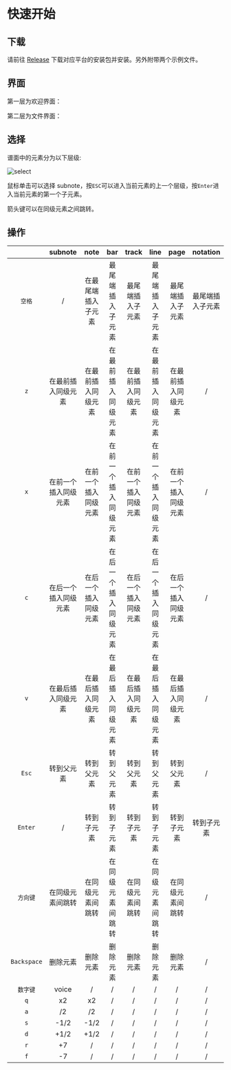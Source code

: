 # 快速开始

## 下载

请前往 [Release](https://github.com/shizuku/muse-electron) 下载对应平台的安装包并安装。另外附带两个示例文件。

## 界面

第一层为欢迎界面：

第二层为文件界面：

## 选择

谱面中的元素分为以下层级:

<img :src="$withBase('/select.png')" alt="select">

鼠标单击可以选择 subnote，按`ESC`可以进入当前元素的上一个层级，按`Enter`进入当前元素的第一个子元素。

箭头键可以在同级元素之间跳转。

## 操作

|             |       subnote        |         note         |         bar          |        track         |         line         |         page         |     notation     |
| :---------: | :------------------: | :------------------: | :------------------: | :------------------: | :------------------: | :------------------: | :--------------: |
|   `空格`    |          /           |  在最尾端插入子元素  |   最尾端插入子元素   |   最尾端插入子元素   |   最尾端插入子元素   |   最尾端插入子元素   | 最尾端插入子元素 |
|     `z`     |  在最前插入同级元素  |  在最前插入同级元素  |  在最前插入同级元素  |  在最前插入同级元素  |  在最前插入同级元素  |  在最前插入同级元素  |        /         |
|     `x`     | 在前一个插入同级元素 | 在前一个插入同级元素 | 在前一个插入同级元素 | 在前一个插入同级元素 | 在前一个插入同级元素 | 在前一个插入同级元素 |        /         |
|     `c`     | 在后一个插入同级元素 | 在后一个插入同级元素 | 在后一个插入同级元素 | 在后一个插入同级元素 | 在后一个插入同级元素 | 在后一个插入同级元素 |        /         |
|     `v`     |  在最后插入同级元素  |  在最后插入同级元素  |  在最后插入同级元素  |  在最后插入同级元素  |  在最后插入同级元素  |  在最后插入同级元素  |        /         |
|    `Esc`    |      转到父元素      |      转到父元素      |      转到父元素      |      转到父元素      |      转到父元素      |      转到父元素      |        /         |
|   `Enter`   |          /           |      转到子元素      |      转到子元素      |      转到子元素      |      转到子元素      |      转到子元素      |    转到子元素    |
|  `方向键`   |   在同级元素间跳转   |   在同级元素间跳转   |   在同级元素间跳转   |   在同级元素间跳转   |   在同级元素间跳转   |   在同级元素间跳转   |        /         |
| `Backspace` |       删除元素       |       删除元素       |       删除元素       |       删除元素       |       删除元素       |       删除元素       |        /         |
|  `数字键`   |        voice         |          /           |          /           |          /           |          /           |          /           |        /         |
|     `q`     |          x2          |          x2          |          /           |          /           |          /           |          /           |        /         |
|     `a`     |          /2          |          /2          |          /           |          /           |          /           |          /           |        /         |
|     `s`     |         -1/2         |         -1/2         |          /           |          /           |          /           |          /           |        /         |
|     `d`     |         +1/2         |         +1/2         |          /           |          /           |          /           |          /           |        /         |
|     `r`     |          +7          |          /           |          /           |          /           |          /           |          /           |        /         |
|     `f`     |          -7          |          /           |          /           |          /           |          /           |          /           |        /         |
